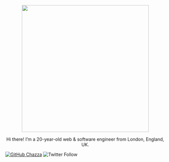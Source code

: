 <p align="center"><a href="https://charlie.sh" target="_blank"><img src="https://i.imgur.com/InlPkul.png" width="400"></a></p>
<p align="center"> Hi there! I’m a 20-year-old web & software engineer from London, England, UK.</p>

[![GitHub Chazza](https://img.shields.io/github/followers/heychazza?label=follow&style=social)](https://github.com/heychazza)
![Twitter Follow](https://img.shields.io/twitter/follow/heychazza?style=social)

